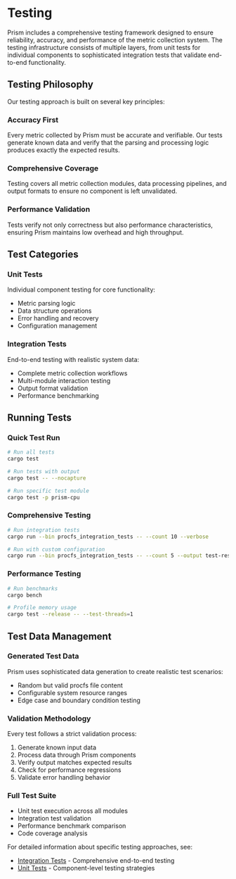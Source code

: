 # Testing

Prism includes a comprehensive testing framework designed to ensure reliability, accuracy, and performance of the metric collection system. The testing infrastructure consists of multiple layers, from unit tests for individual components to sophisticated integration tests that validate end-to-end functionality.

## Testing Philosophy

Our testing approach is built on several key principles:

### Accuracy First
Every metric collected by Prism must be accurate and verifiable. Our tests generate known data and verify that the parsing and processing logic produces exactly the expected results.

### Comprehensive Coverage
Testing covers all metric collection modules, data processing pipelines, and output formats to ensure no component is left unvalidated.

### Performance Validation
Tests verify not only correctness but also performance characteristics, ensuring Prism maintains low overhead and high throughput.

## Test Categories

### Unit Tests
Individual component testing for core functionality:
- Metric parsing logic
- Data structure operations
- Error handling and recovery
- Configuration management

### Integration Tests
End-to-end testing with realistic system data:
- Complete metric collection workflows
- Multi-module interaction testing
- Output format validation
- Performance benchmarking

## Running Tests

### Quick Test Run
```bash
# Run all tests
cargo test

# Run tests with output
cargo test -- --nocapture

# Run specific test module
cargo test -p prism-cpu
```

### Comprehensive Testing
```bash
# Run integration tests
cargo run --bin procfs_integration_tests -- --count 10 --verbose

# Run with custom configuration
cargo run --bin procfs_integration_tests -- --count 5 --output test-results
```

### Performance Testing
```bash
# Run benchmarks
cargo bench

# Profile memory usage
cargo test --release -- --test-threads=1
```

## Test Data Management

### Generated Test Data
Prism uses sophisticated data generation to create realistic test scenarios:
- Random but valid procfs file content
- Configurable system resource ranges
- Edge case and boundary condition testing

### Validation Methodology
Every test follows a strict validation process:
1. Generate known input data
2. Process data through Prism components
3. Verify output matches expected results
4. Check for performance regressions
5. Validate error handling behavior

### Full Test Suite
- Unit test execution across all modules
- Integration test validation
- Performance benchmark comparison
- Code coverage analysis

For detailed information about specific testing approaches, see:
- [Integration Tests](./testing/integration-tests.md) - Comprehensive end-to-end testing
- [Unit Tests](./testing/unit-tests.md) - Component-level testing strategies
